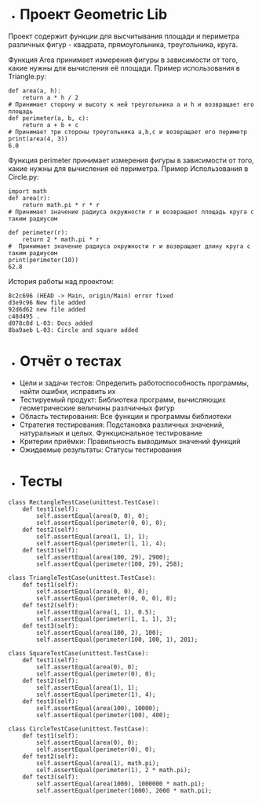 
- # Проект Geometric Lib
Проект содержит функции для высчитывания площади и периметра различных фигур - квадрата, прямоугольника, треугольника, круга. 

Функция Area принимает измерения фигуры в зависимости от того, какие нужны для вычисления её площади.
Пример использования в Triangle.py:
```
def area(a, h): 
    return a * h / 2 
# Принимает сторону и высоту к ней треугольника a и h и возвращает его площадь
def perimeter(a, b, c): 
    return a + b + c 
# Принимает три стороны треугольника a,b,c и возвращает его периметр
print(area(4, 3))
6.0
```
Функция perimeter принимает измерения фигуры в зависимости от того, какие нужны для вычисления её периметра.
Пример Использования в Circle.py:
```
import math
def area(r):
    return math.pi * r * r
# Принимает значение радиуса окружности r и возвращает площадь круга с таким радиусом 

def perimeter(r):
    return 2 * math.pi * r
#  Принимает значение радиуса окружности r и возвращает длину круга с таким радиусом
print(perimeter(10))
62.8
```
История работы над проектом:
```
8c2c696 (HEAD -> Main, origin/Main) error fixed
d3e9c96 New file added
92d6d62 new file added
c48d495 .
d078c8d L-03: Docs added
8ba9aeb L-03: Circle and square added
```
- # Отчёт о тестах
- Цели и задачи тестов:
Определить работоспособность программы, найти ошибки, исправить их
- Тестируемый продукт:
Библиотека программ, вычисляющих геометрические величины разлчичных фигур
- Область тестирования: 
Все функции и программы библиотеки
- Стратегия тестирования:
Подстановка различных значений, натуральных и целых. Функциональное тестирование
- Критерии приёмки:
Правильность выводимых значений функций
- Ожидаемые результаты:
Статусы тестирования
- # Тесты
```
class RectangleTestCase(unittest.TestCase):
    def test1(self):
        self.assertEqual(area(0, 0), 0);
        self.assertEqual(perimeter(0, 0), 0);
    def test2(self):
        self.assertEqual(area(1, 1), 1);
        self.assertEqual(perimeter(1, 1), 4);
    def test3(self):
        self.assertEqual(area(100, 29), 2900);
        self.assertEqual(perimeter(100, 29), 258);

class TriangleTestCase(unittest.TestCase):
    def test1(self):
        self.assertEqual(area(0, 0), 0);
        self.assertEqual(perimeter(0, 0, 0), 0);
    def test2(self):
        self.assertEqual(area(1, 1), 0.5);
        self.assertEqual(perimeter(1, 1, 1), 3);
    def test3(self):
        self.assertEqual(area(100, 2), 100);
        self.assertEqual(perimeter(100, 100, 1), 201);

class SquareTestCase(unittest.TestCase):
    def test1(self):
        self.assertEqual(area(0), 0);
        self.assertEqual(perimeter(0), 0);
    def test2(self):
        self.assertEqual(area(1), 1);
        self.assertEqual(perimeter(1), 4);
    def test3(self):
        self.assertEqual(area(100), 10000);
        self.assertEqual(perimeter(100), 400);

class CircleTestCase(unittest.TestCase):
    def test1(self):
        self.assertEqual(area(0), 0);
        self.assertEqual(perimeter(0), 0);
    def test2(self):
        self.assertEqual(area(1), math.pi);
        self.assertEqual(perimeter(1), 2 * math.pi);
    def test3(self):
        self.assertEqual(area(1000), 1000000 * math.pi);
        self.assertEqual(perimeter(1000), 2000 * math.pi);
```